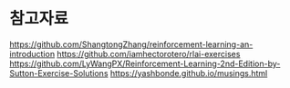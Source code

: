 # 참고자료
https://github.com/ShangtongZhang/reinforcement-learning-an-introduction
https://github.com/iamhectorotero/rlai-exercises
https://github.com/LyWangPX/Reinforcement-Learning-2nd-Edition-by-Sutton-Exercise-Solutions
https://yashbonde.github.io/musings.html